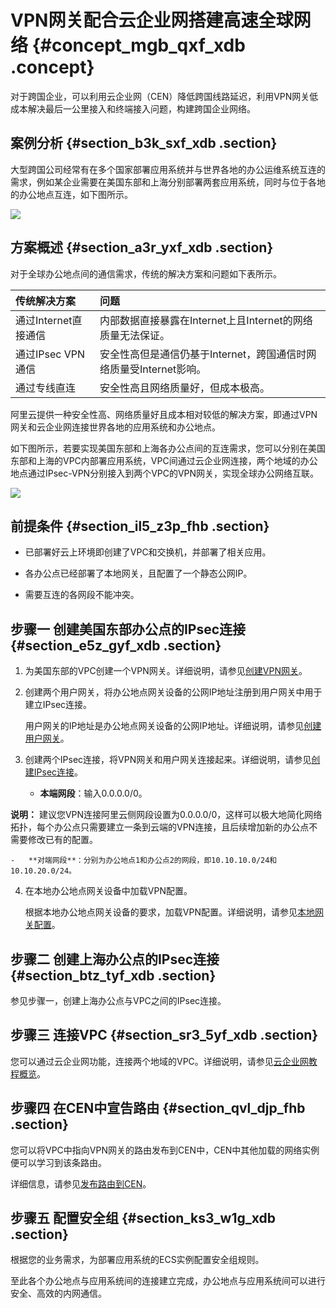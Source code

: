 # VPN网关配合云企业网搭建高速全球网络 {#concept_mgb_qxf_xdb .concept}

对于跨国企业，可以利用云企业网（CEN）降低跨国线路延迟，利用VPN网关低成本解决最后一公里接入和终端接入问题，构建跨国企业网络。

## 案例分析 {#section_b3k_sxf_xdb .section}

大型跨国公司经常有在多个国家部署应用系统并与世界各地的办公运维系统互连的需求，例如某企业需要在美国东部和上海分别部署两套应用系统，同时与位于各地的办公地点互连，如下图所示。

![](http://static-aliyun-doc.oss-cn-hangzhou.aliyuncs.com/assets/img/136914/155468803641627_zh-CN.png)

## 方案概述 {#section_a3r_yxf_xdb .section}

对于全球办公地点间的通信需求，传统的解决方案和问题如下表所示。

|传统解决方案|问题|
|:-----|:-|
|通过Internet直接通信|内部数据直接暴露在Internet上且Internet的网络质量无法保证。|
|通过IPsec VPN通信|安全性高但是通信仍基于Internet，跨国通信时网络质量受Internet影响。|
|通过专线直连|安全性高且网络质量好，但成本极高。|

阿里云提供一种安全性高、网络质量好且成本相对较低的解决方案，即通过VPN网关和云企业网连接世界各地的应用系统和办公地点。

如下图所示，若要实现美国东部和上海各办公点间的互连需求，您可以分别在美国东部和上海的VPC内部署应用系统，VPC间通过云企业网连接，两个地域的办公地点通过IPsec-VPN分别接入到两个VPC的VPN网关，实现全球办公网络互联。

![](http://static-aliyun-doc.oss-cn-hangzhou.aliyuncs.com/assets/img/136914/155468803641628_zh-CN.png)

## 前提条件 {#section_il5_z3p_fhb .section}

-   已部署好云上环境即创建了VPC和交换机，并部署了相关应用。

-   各办公点已经部署了本地网关，且配置了一个静态公网IP。

-   需要互连的各网段不能冲突。


## 步骤一 创建美国东部办公点的IPsec连接 {#section_e5z_gyf_xdb .section}

1.  为美国东部的VPC创建一个VPN网关。详细说明，请参见[创建VPN网关](../../../../../intl.zh-CN/用户指南/管理VPN网关/创建VPN网关.md#section_zv3_nyf_xdb)。
2.  创建两个用户网关，将办公地点网关设备的公网IP地址注册到用户网关中用于建立IPsec连接。

    用户网关的IP地址是办公地点网关设备的公网IP地址。详细说明，请参见[创建用户网关](../../../../../intl.zh-CN/用户指南/配置IPsec-VPN/管理用户网关/创建用户网关.md#section_mwf_lxc_xdb)。

3.  创建两个IPsec连接，将VPN网关和用户网关连接起来。详细说明，请参见[创建IPsec连接](../../../../../intl.zh-CN/用户指南/配置IPsec-VPN/管理IPsec连接/创建IPsec连接.md#section_mxd_fyc_xdb)。
    -   **本端网段**：输入0.0.0.0/0。

**说明：** 建议您VPN连接阿里云侧网段设置为0.0.0.0/0，这样可以极大地简化网络拓扑，每个办公点只需要建立一条到云端的VPN连接，且后续增加新的办公点不需要修改已有的配置。

    -   **对端网段**：分别为办公地点1和办公点2的网段，即10.10.10.0/24和10.10.20.0/24。

4.  在本地办公地点网关设备中加载VPN配置。

    根据本地办公地点网关设备的要求，加载VPN配置。详细说明，请参见[本地网关配置](../../../../../intl.zh-CN/用户指南/配置IPsec-VPN/本地网关配置/华为防火墙配置.md#)。


## 步骤二 创建上海办公点的IPsec连接 {#section_btz_tyf_xdb .section}

参见步骤一，创建上海办公点与VPC之间的IPsec连接。

## 步骤三 连接VPC {#section_sr3_5yf_xdb .section}

您可以通过云企业网功能，连接两个地域的VPC。详细说明，请参见[云企业网教程概览](../../../../../intl.zh-CN/快速入门/教程概览.md#)。

## 步骤四 在CEN中宣告路由 {#section_qvl_djp_fhb .section}

您可以将VPC中指向VPN网关的路由发布到CEN中，CEN中其他加载的网络实例便可以学习到该条路由。

详细信息，请参见[发布路由到CEN](../../../../../intl.zh-CN/用户指南/管理路由/管理网络实例路由.md#section_qts_1ct_q2b)。

## 步骤五 配置安全组 {#section_ks3_w1g_xdb .section}

根据您的业务需求，为部署应用系统的ECS实例配置安全组规则。

至此各个办公地点与应用系统间的连接建立完成，办公地点与应用系统间可以进行安全、高效的内网通信。


